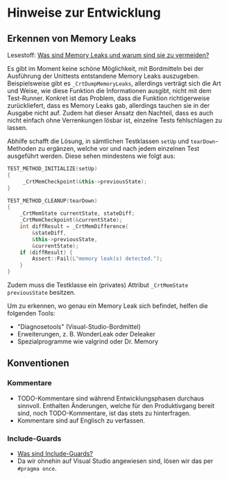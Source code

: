 # Hinweise zur Entwicklung

## Erkennen von Memory Leaks

Lesestoff: [Was sind Memory Leaks und warum sind sie zu vermeiden?](https://learn.microsoft.com/en-us/visualstudio/debugger/finding-memory-leaks-using-the-crt-library)

Es gibt im Moment keine schöne Möglichkeit, mit Bordmitteln bei der Ausführung der Unittests entstandene Memory Leaks auszugeben. Beispielsweise gibt es `_CrtDumpMemoryLeaks`, allerdings verträgt sich die Art und Weise, wie diese Funktion die Informationen ausgibt, nicht mit dem Test-Runner. Konkret ist das Problem, dass die Funktion richtigerweise zurückliefert, dass es Memory Leaks gab, allerdings tauchen sie in der Ausgabe nicht auf. Zudem hat dieser Ansatz den Nachteil, dass es auch nicht einfach ohne Verrenkungen lösbar ist, einzelne Tests fehlschlagen zu lassen.

Abhilfe schafft die Lösung, in sämtlichen Testklassen `setUp` und `tearDown`-Methoden zu ergänzen, welche vor und nach jedem einzelnen Test ausgeführt werden. Diese sehen mindestens wie folgt aus:
```cpp
TEST_METHOD_INITIALIZE(setUp)
{
	 _CrtMemCheckpoint(&this->previousState);
}

TEST_METHOD_CLEANUP(tearDown)
{
	_CrtMemState currentState, stateDiff;
	_CrtMemCheckpoint(&currentState);
	int diffResult = _CrtMemDifference(
		&stateDiff,
		&this->previousState,
		&currentState);
	if (diffResult) {
		Assert::Fail(L"memory leak(s) detected.");
	}
}
```

Zudem muss die Testklasse ein (privates) Attribut `_CrtMemState previousState` besitzen.

Um zu erkennen, wo genau ein Memory Leak sich befindet, helfen die folgenden Tools:
- "Diagnosetools" (Visual-Studio-Bordmittel)
- Erweiterungen, z. B. WonderLeak oder Deleaker
- Spezialprogramme wie valgrind oder Dr. Memory

## Konventionen

### Kommentare

- TODO-Kommentare sind während Entwicklungsphasen durchaus sinnvoll. Enthalten Änderungen, welche für den Produktivgang bereit sind, noch TODO-Kommentare, ist das stets zu hinterfragen.
- Kommentare sind auf Englisch zu verfassen.

### Include-Guards

- [Was sind Include-Guards?](https://www.geeksforgeeks.org/include-guards-in-c/)
- Da wir ohnehin auf Visual Studio angewiesen sind, lösen wir das per `#pragma once`.